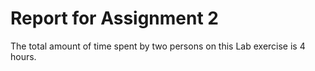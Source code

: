 # Report for Assignment 2

The total amount of time spent by two persons on this Lab exercise is 4 hours.
